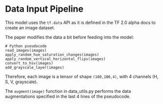 # Data Input Pipeline

This model uses the `tf.data` API as it is defined
in the TF 2.0 alpha docs to create an image dataset.

The paper modifies the data a bit before
feeding into the model:

    # Python pseudocode
    read_images(images)
    apply_random_hue_saturation_changes(images)
    apply_random_vertical_horizontal_flips(images)
    convert_to_hsv(images)
    add_grayscale_layer(images)
    
    
 Therefore, each image is a tensor of shape `(100,100,4)`,
 with 4 channels (H, S, V, grayscale).
 
 The `augment(image)` function in data_utils.py performs the
 data augmentations specified in the last 4 lines of the
 pseudocode. 